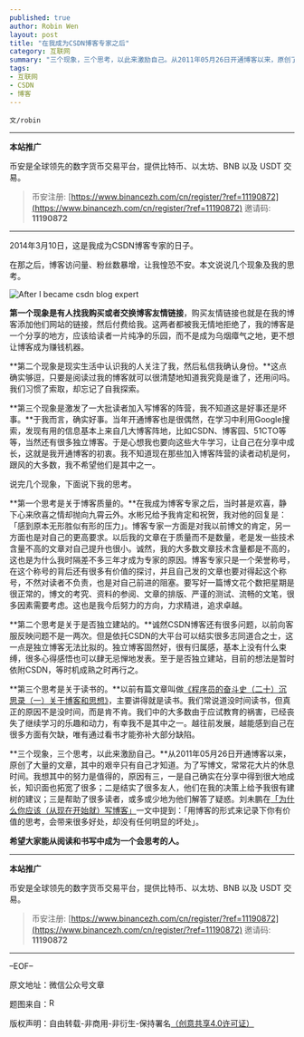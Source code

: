 ```yaml
---
published: true
author: Robin Wen
layout: post
title: "在我成为CSDN博客专家之后"
category: 互联网
summary: "三个现象，三个思考，以此来激励自己。从2011年05月26日开通博客以来，原创了大量的文章，其中的艰辛只有自己才知道。为了写博文，常常花大片的休息时间。我想其中的努力是值得的，原因有三，一是自己确实在分享中得到很大地成长，知识面也拓宽了很多；二是结实了很多友人，他们在我的决策上给予我很有建树的建议；三是帮助了很多读者，或多或少地为他们解答了疑惑。刘未鹏在「为什么你应该（从现在开始就）写博客」一文中提到：「用博客的形式来记录下你有价值的思考，会带来很多好处，却没有任何明显的坏处」。"
tags:
- 互联网
- CSDN
- 博客
---
```


`文/robin`

***

**本站推广**

币安是全球领先的数字货币交易平台，提供比特币、以太坊、BNB 以及 USDT 交易。

> 币安注册: [https://www.binancezh.com/cn/register/?ref=11190872](https://www.binancezh.com/cn/register/?ref=11190872)
> 邀请码: **11190872**

***

2014年3月10日，这是我成为CSDN博客专家的日子。

在那之后，博客访问量、粉丝数暴增，让我惶恐不安。本文说说几个现象及我的思考。

![After I became csdn blog expert](https://cdn.dbarobin.com/Wdg2Uis.jpg)

**第一个现象是有人找我购买或者交换博客友情链接**，购买友情链接也就是在我的博客添加他们网站的链接，然后付费给我。这两者都被我无情地拒绝了，我的博客是一个分享的地方，应该给读者一片纯净的乐园，而不是成为乌烟瘴气之地，更不想让博客成为赚钱机器。

**第二个现象是现实生活中认识我的人关注了我，然后私信我确认身份。**这点确实够逗，只要是阅读过我的博客就可以很清楚地知道我究竟是谁了，还用问吗。我们习惯了索取，却忘记了自我探索。

**第三个现象是激发了一大批读者加入写博客的阵营，我不知道这是好事还是坏事。**于我而言，确实好事。当年开通博客也是很偶然，在学习中利用Google搜索，发现有用的信息基本上来自几大博客阵地，比如CSDN、博客园、51CTO等等，当然还有很多独立博客。于是心想我也要向这些大牛学习，让自己在分享中成长，这就是我开通博客的初衷。我不知道现在那些加入博客阵营的读者动机是何，跟风的大多数，我不希望他们是其中之一。

说完几个现象，下面说下我的思考。

**第一个思考是关于博客质量的。**在我成为博客专家之后，当时甚是欢喜，静下心来欣喜之情却抛向九霄云外。水彬兄给予我肯定和祝贺，我对他的回复是：「感到原本无形胜似有形的压力」。博客专家一方面是对我以前博文的肯定，另一方面也是对自己的更高要求。以后我的文章在于质量而不是数量，老是发一些技术含量不高的文章对自己提升也很小。诚然，我的大多数文章技术含量都是不高的，这也是为什么我时隔差不多三年才成为专家的原因。博客专家只是一个荣誉称号，在这个称号的背后还有很多有价值的探讨，并且自己发的文章也要对得起这个称号，不然对读者不负责，也是对自己前进的阻塞。要写好一篇博文花个数把星期是很正常的，博文的考究、资料的参阅、文章的排版、严谨的测试、流畅的文笔，很多因素需要考虑。这也是我今后努力的方向，力求精进，追求卓越。

**第二个思考是关于是否独立建站的。**诚然CSDN博客还有很多问题，以前向客服反映问题不是一两次。但是依托CSDN的大平台可以结实很多志同道合之士，这一点是独立博客无法比拟的。独立博客固然好，很有归属感，基本上没有什么束缚，很多心得感悟也可以肆无忌惮地发表。至于是否独立建站，目前的想法是暂时依附CSDN，等时机成熟之时再行之。

**第三个思考是关于读书的。**以前有篇文章叫做<a href="https://dbarobin.com/2013/05/31/regarding-blog-and-ideology/" target="_blank">《程序员的奋斗史（二十）沉思录（一）关于博客和思想》</a>，主要讲得就是读书。我们常说道没时间读书，但真正的原因不是没时间，而是肯不肯。我们中的大多数由于应试教育的祸害，已经丧失了继续学习的乐趣和动力，有幸我不是其中之一。越往前发展，越能感到自己在很多方面有欠缺，唯有通过看书才能弥补大部分缺陷。

**三个现象，三个思考，以此来激励自己。**从2011年05月26日开通博客以来，原创了大量的文章，其中的艰辛只有自己才知道。为了写博文，常常花大片的休息时间。我想其中的努力是值得的，原因有三，一是自己确实在分享中得到很大地成长，知识面也拓宽了很多；二是结实了很多友人，他们在我的决策上给予我很有建树的建议；三是帮助了很多读者，或多或少地为他们解答了疑惑。刘未鹏在<a href="http://mindhacks.cn/2009/02/15/why-you-should-start-blogging-now/" target="_blank">「为什么你应该（从现在开始就）写博客」</a>一文中提到：「用博客的形式来记录下你有价值的思考，会带来很多好处，却没有任何明显的坏处」。

**希望大家能从阅读和书写中成为一个会思考的人。**

***

**本站推广**

币安是全球领先的数字货币交易平台，提供比特币、以太坊、BNB 以及 USDT 交易。

> 币安注册: [https://www.binancezh.com/cn/register/?ref=11190872](https://www.binancezh.com/cn/register/?ref=11190872)
> 邀请码: **11190872**

***

–EOF–

原文地址：微信公众号文章

题图来自：<a href="http://jimsmarketingblog.com/2010/07/30/business-blogging-experts/" target="_blank"><img src="https://cdn.dbarobin.com/sUIhtkt.png" title="Robin's Blog" border="0" alt="Robin's Blog" height="16px" width="16px" /></a>

版权声明：自由转载-非商用-非衍生-保持署名<a href="http://creativecommons.org/licenses/by-nc-nd/4.0/deed.zh" target="_blank">（创意共享4.0许可证）</a>
